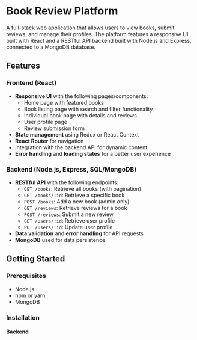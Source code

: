 # Book Review Platform

A full-stack web application that allows users to view books, submit reviews, and manage their profiles. The platform features a responsive UI built with React and a RESTful API backend built with Node.js and Express, connected to a MongoDB database.

## Features

### Frontend (React)
- **Responsive UI** with the following pages/components:
  - Home page with featured books
  - Book listing page with search and filter functionality
  - Individual book page with details and reviews
  - User profile page
  - Review submission form
- **State management** using Redux or React Context
- **React Router** for navigation
- Integration with the backend API for dynamic content
- **Error handling** and **loading states** for a better user experience

### Backend (Node.js, Express, SQL/MongoDB)
- **RESTful API** with the following endpoints:
  - `GET /books`: Retrieve all books (with pagination)
  - `GET /books/:id`: Retrieve a specific book
  - `POST /books`: Add a new book (admin only)
  - `GET /reviews`: Retrieve reviews for a book
  - `POST /reviews`: Submit a new review
  - `GET /users/:id`: Retrieve user profile
  - `PUT /users/:id`: Update user profile
- **Data validation** and **error handling** for API requests
- **MongoDB** used for data persistence

## Getting Started

### Prerequisites

- Node.js
- npm or yarn
- MongoDB 

### Installation

#### Backend



